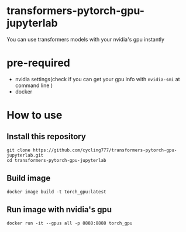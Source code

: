 # transformers-pytorch-gpu-jupyterlab
You can use transformers models with your nvidia's gpu instantly

# pre-required
- nvidia settings(check if you can get your gpu info with ```nvidia-smi``` at command line )
- docker

# How to use
## Install this repository
```
git clone https://github.com/cycling777/transformers-pytorch-gpu-jupyterlab.git
cd transformers-pytorch-gpu-jupyterlab
```
## Build image
```
docker image build -t torch_gpu:latest
```
## Run image with nvidia's gpu
```
docker run -it --gpus all -p 8888:8888 torch_gpu
```
